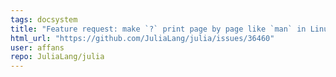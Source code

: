 ```yaml
---
tags: docsystem
title: "Feature request: make `?` print page by page like `man` in Linux"
html_url: "https://github.com/JuliaLang/julia/issues/36460"
user: affans
repo: JuliaLang/julia
---
```


